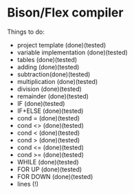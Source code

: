 # Bison/Flex compiler

Things to do:
  - project template (done)(tested)
  - variable implementation (done)(tested)
  - tables (done)(tested)
  - adding (done)(tested)
  - subtraction(done)(tested)
  - multiplication (done)(tested)
  - division (done)(tested)
  - remainder (done)(tested)
  - IF (done)(tested)
  - IF+ELSE (done)(tested)
  - cond = (done)(tested)
  - cond <> (done)(tested)
  - cond <  (done)(tested)
  - cond > (done)(tested)
  - cond <= (done)(tested)
  - cond >= (done)(tested)
  - WHILE (done)(tested)
  - FOR UP (done)(tested)
  - FOR DOWN (done)(tested)
  - lines (!)
